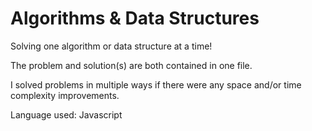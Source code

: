 # Algorithms & Data Structures
Solving one algorithm or data structure at a time!

The problem and solution(s) are both contained in one file.

I solved problems in multiple ways if there were any space and/or time complexity improvements.

Language used: Javascript